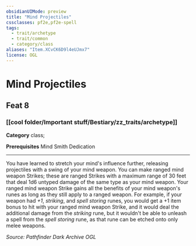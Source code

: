 ```yaml
---
obsidianUIMode: preview
title: "Mind Projectiles"
cssclasses: pf2e,pf2e-spell
tags:
  - trait/archetype
  - trait/common
  - category/class
aliases: "Item.XCvCK6D9l4eUJmx7"
license: OGL
---
```

# Mind Projectiles
## Feat 8
### [[cool folder/Important stuff/Bestiary/zz_traits/archetype]]

**Category** class; 



**Prerequisites** Mind Smith Dedication
* * *
You have learned to stretch your mind's influence further, releasing projectiles with a swing of your mind weapon. You can make ranged mind weapon Strikes; these are ranged Strikes with a maximum range of 30 feet that deal 1d6 untyped damage of the same type as your mind weapon. Your ranged mind weapon Strike gains all the benefits of your mind weapon's runes as long as they still apply to a ranged weapon. For example, if your weapon had _+1_, _striking_, and _spell storing_ runes, you would get a +1 item bonus to hit with your ranged mind weapon Strike, and it would deal the additional damage from the _striking_ rune, but it wouldn't be able to unleash a spell from the _spell storing_ rune, as that rune can be etched onto only melee weapons.

*Source: Pathfinder Dark Archive*
*OGL*